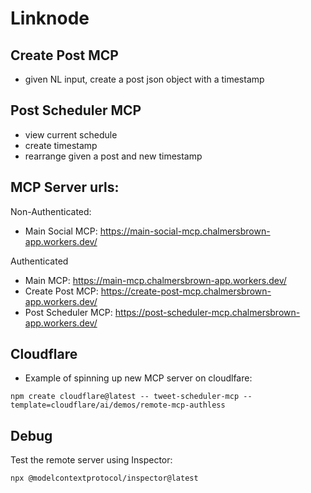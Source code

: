 # Linknode
## Create Post MCP
- given NL input, create a post json object with a timestamp
## Post Scheduler MCP
- view current schedule
- create timestamp
- rearrange given a post and new timestamp

## MCP Server urls:
Non-Authenticated:
- Main Social MCP: https://main-social-mcp.chalmersbrown-app.workers.dev/

Authenticated
- Main MCP: https://main-mcp.chalmersbrown-app.workers.dev/
- Create Post MCP: https://create-post-mcp.chalmersbrown-app.workers.dev/
- Post Scheduler MCP: https://post-scheduler-mcp.chalmersbrown-app.workers.dev/

## Cloudflare
- Example of spinning up new MCP server on cloudlfare: 
```
npm create cloudflare@latest -- tweet-scheduler-mcp --template=cloudflare/ai/demos/remote-mcp-authless
```

## Debug
Test the remote server using Inspector:
```
npx @modelcontextprotocol/inspector@latest
```
